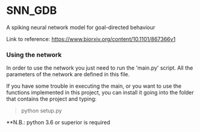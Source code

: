 # SNN_GDB
A spiking neural network model for goal-directed behaviour

Link to reference: https://www.biorxiv.org/content/10.1101/867366v1

### Using the network
In order to use the network you just need to run the 'main.py' script.
All the parameters of the network are defined in this file.

If you have some trouble in executing the main, or you want to use the
functions implemented in this project, you can install it going into the folder
that contains the project and typing:

>python setup.py

**N.B.: python 3.6 or superior is required
